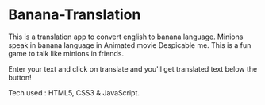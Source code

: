 # Banana-Translation
This is a translation app to convert english to banana language. Minions speak in banana language in Animated movie Despicable me. This is a fun game to talk like minions in friends.

Enter your text and click on translate and you'll get translated text below the button!

Tech used :   HTML5, CSS3 & JavaScript.
